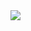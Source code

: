 <img src="https://capsule-render.vercel.app/api?type=wave&color=auto&height=300&section=header&text=capsule%20render&fontSize=90" />

